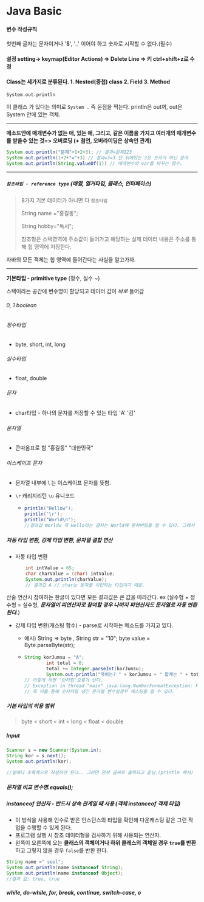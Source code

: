 # Java Basic

#### 변수 작성규칙 

 첫번째 글자는 문자이거나 '$', '_' 이어야 하고 숫자로 시작할 수 없다.(필수) 

#### 설정 setting-> keymap(Editor Actions) => Delete Line => 키 ctrl+shift+z로 수정

#### Class는 세가지로 분류된다. 1. Nested(중첩) class 2. Field 3. Method

 `System.out.println`

 이 클래스 가 있다는 의미로 `System .` 즉 온점을 찍는다. println은 out꺼, out은 System 안에 있는 객체.



---

**메소드안에 매개변수가 없는 애, 있는 애, 그리고, 같은 이름을 가지고 여러개의 매개변수를 받을수 있는 것=> 오버로딩 (+ 첨언, 오버라이딩은 상속인 관계)**

```java
System.out.println("문제"+1+2+3); // 결과=문제123
System.out.println(1+2+"="+3) // 결과=3=3 단 뒤에있는 3은 숫자가 아닌 문자
System.out.println(String.valueOf(1)) // 매개변수의 var을 바꾸는 함수.
```

---

##### `참조타입 - reference type` (배열, 열거타입, 클래스, 인터페이스) 

> 8가지 기본 데이터가 아니면 다 `참조타입`
>
> String name ="홍길동";
>
> String hobby="독서";
>
> 참조형은 스택영역에 주소값이 들어가고 해당하는 실제 데이터 내용은 주소를 통해 힙 영역에 저장한다. 

자바의 모든 객체는 힙 영역에 들어간다는 사실을 알고가자.

---

**기본타입 - primitive type** (정수, 실수 ~)

스택이라는 공간에 변수명이 할당되고 데이터 값이 *바로*  들어감

###### 0, 1 boolean

###### 정수타입

+ byte, short, int, long

###### 실수타입

+ float, double

###### 문자

+ char타입 - 하나의 문자를 저장할 수 있는 타입 'A'	'김'

###### 문자열

+ 큰따옴표로 함 "홍길동" 	"대한민국"

###### 이스케이프 문자

+ 문자열 내부에 \ 는 이스케이프 문자를 뜻함.

+ `\r` 캐리지리턴 `\u` 유니코드

  + ```java
    println("Hellow");
    println('\r');
    println("World\n");
    //결과값 Worldw 즉 Hello라는 글자는 World에 묻혀버림을 알 수 있다. 그래서 맨뒤에 w는 남는다.
    ```



##### 자동 타입 변환, 강제 타입 변환, 문자열 결합 연산

+ 자동 타입 변환

 ```java
        int intValue = 65;
        char charValue = (char) intValue;
        System.out.println(charValue);
		// 결과값 A // char는 문자를 리턴하는 타입이기 때문.
 ```

산술 연산시 참여하는 한글이 있다면 모든 결과값은 큰 값을 따라간다. ex (실수형 + 정수형 = 실수형, ___문자열이 피연산자로 참여할 경우 나머지 피연산자도 문자열로 자동 변환된다.___)

+ 강제 타입 변환(캐스팅 함수) - parse로 시작하는 메소드를 가지고 있다.

  + 예시) String => byte , String str = "10"; byte value = Byte.parseByte(str);

  + ```java
    String korJumsu = "A";
            int total = 0;
            total += Integer.parseInt(korJumsu);
            System.out.println("국어는? " + korJumsu + " 합계는 " + total);
    // 이렇게 하면 '런타임'오류가 난다.
    // Exception in thread "main" java.lang.NumberFormatException: For input string: "A"
    // 즉 이를 통해 숫자처럼 생긴 문자열 변수일경우 캐스팅을 할 수 있다.
    ```

    

##### 기본 타입의 허용 범위 

> byte < short < int < long < float < double



##### Input

```java
Scanner s = new Scanner(System.in);
String kor = s.next();
System.out.println(kor);

//밑에다 초록색으로 작성하면 된다.. 그러면 흰색 글씨로 출력되고 끝남.(println 해서)
```



##### 문자열 비교 변수명.equals();



##### instanceof 연산자 - 반드시 상속 관계일 때 사용 (객체 instanceof 객체 타입)

- 이 방식을 사용해 인수로 받은 인스턴스의 타입을 확인해 다운캐스팅 같은 그런 작업을 수행할 수 있게 된다.
- 프로그램 실행 시 참조 데이터형을 검사하기 위해 사용되는 연산자.
- 왼쪽이 오른쪽에 오는 **클래스의 객체이거나 하위 클래스의 객체일 경우 `true`를 반환**하고 그렇지 않을 경우 `false`를 반환 한다.

```java
String name =" seol";
System.out.println(name instanceof String);
System.out.println(name instanceof Object);
//결과 값: true, true
```



##### while, do-while, for, break, continue, switch-case, o

